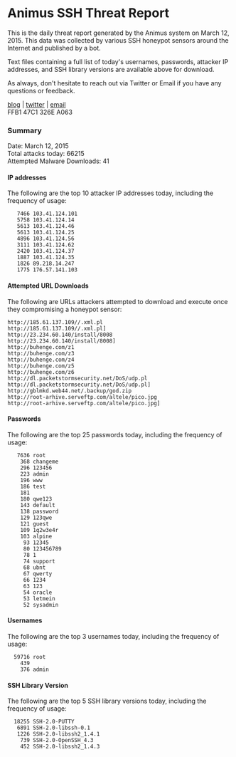 # Animus SSH Threat Report

This is the daily threat report generated by the Animus system on March 12, 2015. This data was collected by various SSH honeypot sensors around the Internet and published by a bot.  

Text files containing a full list of today's usernames, passwords, attacker IP addresses, and SSH library versions are available above for download.  

As always, don't hesitate to reach out via Twitter or Email if you have any questions or feedback.  

[blog](http://morris.guru) | [twitter](https://twitter.com/andrew___morris) | [email](mailto:andrew@morris.guru)  
FFB1 47C1 326E A063  

### Summary

Date: March 12, 2015  
Total attacks today: 66215  
Attempted Malware Downloads: 41 

#### IP addresses
The following are the top 10 attacker IP addresses today, including the frequency of usage:
```
   7466 103.41.124.101
   5758 103.41.124.14
   5613 103.41.124.46
   5613 103.41.124.25
   4896 103.41.124.56
   3111 103.41.124.62
   2420 103.41.124.37
   1887 103.41.124.35
   1826 89.218.14.247
   1775 176.57.141.103
```

#### Attempted URL Downloads
The following are URLs attackers attempted to download and execute once they compromising a honeypot sensor:
```
http://185.61.137.109//.xml.pl
http://185.61.137.109//.xml.pl]
http://23.234.60.140/install/8008
http://23.234.60.140/install/8008]
http://buhenge.com/z1
http://buhenge.com/z3
http://buhenge.com/z4
http://buhenge.com/z5
http://buhenge.com/z6
http://dl.packetstormsecurity.net/DoS/udp.pl
http://dl.packetstormsecurity.net/DoS/udp.pl]
http://gblmkd.web44.net/.backup/god.zip
http://root-arhive.serveftp.com/altele/pico.jpg
http://root-arhive.serveftp.com/altele/pico.jpg]
```

#### Passwords
The following are the top 25 passwords today, including the frequency of usage:
```
   7636 root
    368 changeme
    296 123456
    223 admin
    196 www
    186 test
    181 
    180 qwe123
    143 default
    138 password
    129 123qwe
    121 guest
    109 1q2w3e4r
    103 alpine
     93 12345
     80 123456789
     78 1
     74 support
     68 ubnt
     67 qwerty
     66 1234
     63 123
     54 oracle
     53 letmein
     52 sysadmin
```

#### Usernames
The following are the top 3 usernames today, including the frequency of usage:
```
  59716 root
    439 
    376 admin
```

#### SSH Library Version
The following are the top 5 SSH library versions today, including the frequency of usage:
```
  18255 SSH-2.0-PUTTY
   6891 SSH-2.0-libssh-0.1
   1226 SSH-2.0-libssh2_1.4.1
    739 SSH-2.0-OpenSSH_4.3
    452 SSH-2.0-libssh2_1.4.3
```
